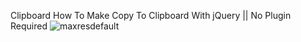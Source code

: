 Clipboard
How To Make Copy To Clipboard With jQuery || No Plugin Required
 
 ![maxresdefault](https://github.com/anuj-as/Clipboard/assets/103725140/5eae9ca5-d426-45d7-b575-fe8e37ef9f6b)

